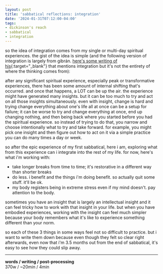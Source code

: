 ```yaml
---
layout: post
title: 'sabbatical reflections: integration'
date: '2024-01-31T07:12:00-04:00'
tags:
- dickinson's reach
- sabbatical
- integration
--- 
```



so the idea of integration comes from my single or multi-day spiritual experiences. the gist of the idea is simple (and the following version of integration is largely from gibrán. [here's some writing of his](https://www.gibranrivera.com/blog/integration){:target="_blank"} that mentions integration but it's not the entirety of where the thinking comes from): 

after any significant spiritual experience, especially peak or transformative experiences, there has been some amount of internal shifting that's occurred. and once that happens, a LOT can be up the air. the experience might have generated many insights. but it can be too much to try and act on all those insights simultaneously. even with insight, change is hard and trying change everything about one's life all at once can be a setup for failure; it can be worse to try and change everything at once, end up changing nothing, and then being back where you started before you had the spiritual experience. so instead of trying to do that, you narrow and choose intentionally what to try and take forward. for example, you might pick one insight and then figure out how to act on it via a simple practice you can do many times a day or week. 

so after the epic experience of my first sabbatical, here i am, exploring what from this experience can i integrate into the rest of my life. for now, here's what i'm working with:

* take longer breaks from time to time; it's restorative in a different way than shorter breaks
* do less. i benefit and the things i'm doing benefit. so actually quit some stuff. it'll be ok. 
* my body registers being in extreme stress even if my mind doesn't. pay attention to the body. 

sometimes you have an insight that is largely an intellectual insight and it can feel tricky how to work with that insight in your life. but when you have embodied experiences, working with the insight can feel much simpler because your body remembers what it's like to experience something different than your norm. 

so each of these 3 things in some ways feel not so difficult to practice. but i want to write them down because even though they felt so clear right afterwards, even now that i'm 3.5 months out from the end of sabbatical, it's easy to see how they could slip away. 

---


<!-- hyperlink bank -->


<!-- &#042; = asterisk -->
<!-- &#039; = single quote '-->

**words / writing / post-processing**  
370w / ~20min / 4min